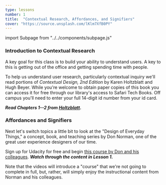 ```yaml
---
type: lessons
number: 1
title:  "Contextual Research, Affordances, and Signifiers"
cover: "https://source.unsplash.com/lKlm7XfB0PY"
---
```

import Subpage from "../../components/subpage.js"

<Subpage slug="contextual-research">

### Introduction to Contextual Research

A key goal for this class is to build your ability to understand users.
A key to this is getting out of the office and getting spending time with people.

To help us understand user research, particularly contextual inquiry
we'll read portions of *Contextual Design, 2nd Edition* by Karen Holtzblatt and Hugh Beyer. While you're welcome to obtain paper copies of this book you can access it for free through our library's access to Safari Tech Books. Off campus you'll need to enter your full 14-digit id number from your id card.

***Read Chapters 1--2 from [Holtzblatt][holtz].***

</Subpage>
<Subpage slug="affordances-and-signifiers" isActive={false}>

### Affordances and Signifiers

Next let's switch topics a little bit to look at the "Design of Everyday Things," a concept, book, and teaching series by Don Norman, one of the great user experience designers of our time.

Sign up for Udacity for free and begin [this course by Don and his colleagues][norman]. ***Watch through the content in Lesson 1.***

Note that the videos will introduce a "course" that we're not going to complete in full,
but, rather, will simply enjoy the instructional content from Norman and his colleagues.

</Subpage>

[holtz]: http://0-proquest.safaribooksonline.com.library.cedarville.edu/book/design/9780128011362
[norman]: https://www.udacity.com/course/design101

